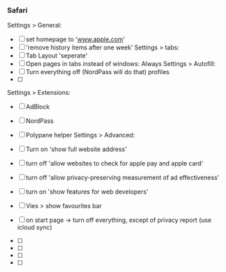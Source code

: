 ### Safari
Settings > General:
- [ ] set homepage to 'www.apple.com'
- [ ] 'remove history items after one week'
Settings > tabs:
- [ ] Tab Layout 'seperate'
- [ ] Open pages in tabs instead of windows: Always
Settings > Autofill:
- [ ] Turn everything off (NordPass will do that)
profiles
- [ ]
Settings > Extensions:
- [ ] AdBlock
- [ ] NordPass
- [ ] Polypane helper
Settings > Advanced:
- [ ] Turn on 'show full website address'
- [ ] turn off 'allow websites to check for apple pay and apple card'
- [ ] turn off 'allow privacy-preserving measurement of ad effectiveness'
- [ ] turn on 'show features for web developers'

- [ ] Vies > show favourites bar
- [ ] on start page -> turn off everything, except of privacy report (use icloud sync)
- [ ]
- [ ]
- [ ]
- [ ]
